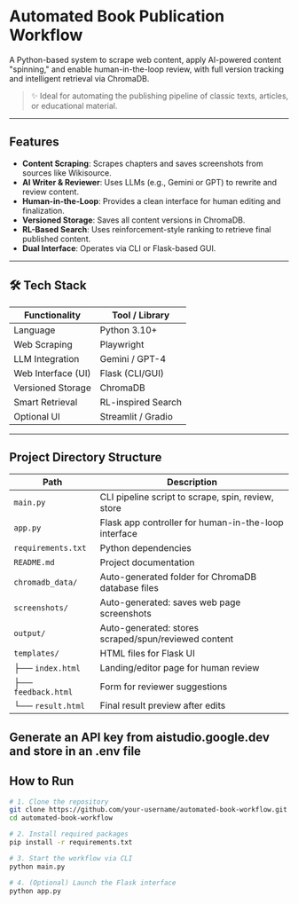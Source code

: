 # Automated Book Publication Workflow

A Python-based system to scrape web content, apply AI-powered content "spinning," and enable human-in-the-loop review, with full version tracking and intelligent retrieval via ChromaDB.

> ✨ Ideal for automating the publishing pipeline of classic texts, articles, or educational material.

---

## Features

- **Content Scraping**: Scrapes chapters and saves screenshots from sources like Wikisource.
- **AI Writer & Reviewer**: Uses LLMs (e.g., Gemini or GPT) to rewrite and review content.
- **Human-in-the-Loop**: Provides a clean interface for human editing and finalization.
- **Versioned Storage**: Saves all content versions in ChromaDB.
- **RL-Based Search**: Uses reinforcement-style ranking to retrieve final published content.
- **Dual Interface**: Operates via CLI or Flask-based GUI.

---

## 🛠 Tech Stack

| Functionality       | Tool / Library     |
|---------------------|--------------------|
| Language            | Python 3.10+       |
| Web Scraping        | Playwright         |
| LLM Integration     | Gemini / GPT-4     |
| Web Interface (UI)  | Flask (CLI/GUI)    |
| Versioned Storage   | ChromaDB           |
| Smart Retrieval     | RL-inspired Search |
| Optional UI         | Streamlit / Gradio |

---

## Project Directory Structure

| Path                        | Description                                             |
|-----------------------------|---------------------------------------------------------|
| `main.py`                   | CLI pipeline script to scrape, spin, review, store     |
| `app.py`                    | Flask app controller for human-in-the-loop interface   |
| `requirements.txt`          | Python dependencies                                    |
| `README.md`                 | Project documentation                                  |
| `chromadb_data/`            | Auto-generated folder for ChromaDB database files    |
| `screenshots/`              | Auto-generated: saves web page screenshots          |
| `output/`                   | Auto-generated: stores scraped/spun/reviewed content |
| `templates/`                | HTML files for Flask UI                                |
| ├── `index.html`            | Landing/editor page for human review                   |
| ├── `feedback.html`         | Form for reviewer suggestions                          |
| └── `result.html`           | Final result preview after edits                       |

**Generate an API key from aistudio.google.dev and store in an .env file**
---

##  How to Run

```bash
# 1. Clone the repository
git clone https://github.com/your-username/automated-book-workflow.git
cd automated-book-workflow

# 2. Install required packages
pip install -r requirements.txt

# 3. Start the workflow via CLI
python main.py

# 4. (Optional) Launch the Flask interface
python app.py
